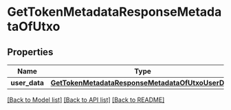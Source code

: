 # GetTokenMetadataResponseMetadataOfUtxo

## Properties
Name | Type | Description | Notes
------------ | ------------- | ------------- | -------------
**user_data** | [**GetTokenMetadataResponseMetadataOfUtxoUserData**](GetTokenMetadataResponseMetadataOfUtxoUserData.md) |  | [optional] 

[[Back to Model list]](../README.md#documentation-for-models) [[Back to API list]](../README.md#documentation-for-api-endpoints) [[Back to README]](../README.md)


